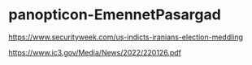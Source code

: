 # panopticon-EmennetPasargad

https://www.securityweek.com/us-indicts-iranians-election-meddling

https://www.ic3.gov/Media/News/2022/220126.pdf
